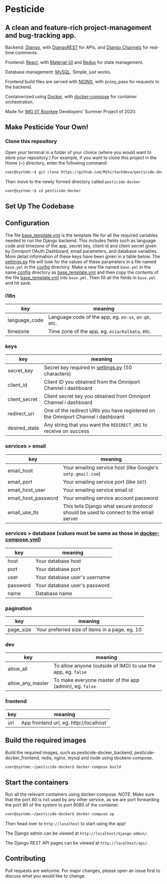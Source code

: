 # Pesticide

## A clean and feature-rich project-management and bug-tracking app.

Backend: [Django](https://www.djangoproject.com), with [DjangoREST](https://www.django-rest-framework.org) for APIs, and [Django Channels](https://channels.readthedocs.io/en/latest/) for real-time comments.

Frontend: [React](https://reactjs.org/), with [Material-UI](https://material-ui.com/) and [Redux](https://react-redux.js.org/) for state management.

Database management: [MySQL](https://www.mysql.com/). Simple, just works.

Frontend build files are served with [NGINX](https://www.nginx.com/), with proxy_pass for requests to the backend.

Containerized using [Docker](https://www.docker.com/), with [docker-compose](https://docs.docker.com/compose/) for container orchestration.

Made for [IMG IIT Roorkee](https://img.channeli.in) Developers' Summer Project of 2020.

## Make Pesticide Your Own!

### Clone this repository

Open your terminal in a folder of your choice (where you would want to store your repository.) For example, if you want to clone this project in the Home (~) directory, enter the following command:

```bash
user@system:~$ git clone https://github.com/MihirSachdeva/pesticide-docker.git
```

Then move to the newly formed directory called `pesticide-docker`

```bash
user@system:~$ cd pesticide-docker
```

## Set Up The Codebase

## Configuration

The file [base_template.yml](pesticide_backend/src/config/base_template.yml) is the template file for all the required variables needed to run the Django backend. This includes fields such as language code and timezone of the app, secret key, client id and client secret given by Omniport OAuth Dashboard, email parameters, and database variables. More detail information of these keys have been given in a table below. The [settings.py](pesticide_backend/src/pesticide/settings.py) file will look for the values of these parameters in a file named `base.yml` in the [config](pesticide_backend/src/config/) directory.
Make a new file named `base.yml` in the same [config](pesticide_backend/src/config/) directory as [base_template.yml](pesticide_backend/src/config/base_template.yml) and then copy the contents of the file [base_template.yml](pesticide_backend/src/config/base_template.yml) into `base.yml`. Then fill all the fields in `base.yml` and hit save.

### **i18n**

| key           | meaning                                              |
| ------------- | ---------------------------------------------------- |
| language_code | Language code of the app, eg. `en-us`, `en-gb`, etc. |
| timezone      | Time zone of the app, eg. `Asia/Kolkata`, etc.       |

### **keys**

| key           | meaning                                                                                           |
| ------------- | ------------------------------------------------------------------------------------------------- |
| secret_key    | Secret key required in [settings.py](pesticide_backend/src/pesticide/settings.py) (50 characters) |
| client_id     | Client ID you obtained from the Omniport Channel i dashboard                                      |
| client_secret | Client secret key you obtained from Omniport Channel i dashboard                                  |
| redirect_uri  | One of the redirect URIs you have registered on the Omniport Channel i dashboard                  |
| desired_state | Any string that you want the `REDIRECT_URI` to receive on success                                 |

### services > **email**

| key                 | meaning                                                                              |
| ------------------- | ------------------------------------------------------------------------------------ |
| email_host          | Your emailing service host (like Google's `smtp.gmail.com`)                          |
| email_port          | Your emailing service port (like `587`)                                              |
| email_host_user     | Your emailing service email id                                                       |
| email_host_password | Your emailing service account password                                               |
| email_use_tls       | This tells Django what secure protocol should be used to connect to the email server |

### services > **database** (values must be same as those in [docker-compose.yml](docker-compose.yml))

| key      | meaning                       |
| -------- | ----------------------------- |
| host     | Your database host            |
| port     | Your database port            |
| user     | Your database user's username |
| password | Your database user's password |
| name     | Database name                 |

### pagination

| key       | meaning                                        |
| --------- | ---------------------------------------------- |
| page_size | Your preferred size of items in a page, eg. 10 |

### dev

| key              | meaning                                                      |
| ---------------- | ------------------------------------------------------------ |
| allow_all        | To allow anyone (outside of IMG) to use the app, eg. `false` |
| allow_any_master | To make everyone master of the app (admin), eg. `false`      |

### frontend

| key | meaning                                 |
| --- | --------------------------------------- |
| url | App frontend url, eg. http://localhost` |

## Build the required images

Build the required images, such as pesticide-docker_backend, pesticide-docker_frontend, redis, nginx, mysql and node using dockere-compose.

```bash
user@system:~/pesticide-docker$ docker-compose build
```

## Start the containers

Run all the relevant containers using docker-compose.
NOTE: Make sure that the port 80 is not used by any other service, as we are port forwarding the port 80 of the system to port 8080 of the container.

```bash
user@system:~/pesticide-docker$ docker-compose up
```

Then head over to `http://localhost` to start using the app!

The Django admin can be viewed at `http://localhost/django-admin/`.

The Django REST API pages can be viewed at `http://localhost/api/`.

## Contributing

Pull requests are welcome. For major changes, please open an issue first to discuss what you would like to change.
